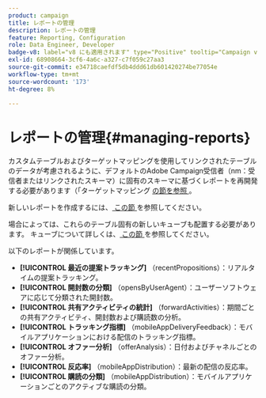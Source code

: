 ```yaml
---
product: campaign
title: レポートの管理
description: レポートの管理
feature: Reporting, Configuration
role: Data Engineer, Developer
badge-v8: label="v8 にも適用されます" type="Positive" tooltip="Campaign v8 にも適用されます"
exl-id: 68908664-3cf6-4a6c-a327-c7f059c27aa3
source-git-commit: e34718caefdf5db4ddd61db601420274be77054e
workflow-type: tm+mt
source-wordcount: '173'
ht-degree: 8%

---
```


# レポートの管理{#managing-reports}



カスタムテーブルおよびターゲットマッピングを使用してリンクされたテーブルのデータが考慮されるように、デフォルトのAdobe Campaign受信者（nm：受信者またはリンクされたスキーマ）に固有のスキーマに基づくレポートを再開発する必要があります（「ターゲットマッピング [ の節を参照 ](../../configuration/using/target-mapping.md)。

新しいレポートを作成するには、[ この節 ](../../reporting/using/about-reports-creation-in-campaign.md) を参照してください。

場合によっては、これらのテーブル固有の新しいキューブも配置する必要があります。 キューブについて詳しくは、[ この節 ](../../reporting/using/ac-cubes.md) を参照してください。

以下のレポートが関係しています。

* **[!UICONTROL 最近の提案トラッキング]** （recentPropositions）：リアルタイムの提案トラッキング。
* **[!UICONTROL 開封数の分類]** （opensByUserAgent）：ユーザーソフトウェアに応じて分類された開封数。
* **[!UICONTROL 共有アクティビティの統計]** （forwardActivities）：期間ごとの共有アクティビティ、開封数および購読数の分析。
* **[!UICONTROL トラッキング指標]** （mobileAppDeliveryFeedback）：モバイルアプリケーションにおける配信のトラッキング指標。
* **[!UICONTROL オファー分析]** （offerAnalysis）：日付およびチャネルごとのオファー分析。
* **[!UICONTROL 反応率]** （mobileAppDistribution）：最新の配信の反応率。
* **[!UICONTROL 購読の分類]** （mobileAppDistribution）：モバイルアプリケーションごとのアクティブな購読の分類。
